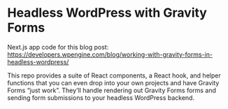 # Headless WordPress with Gravity Forms

Next.js app code for this blog post:
https://developers.wpengine.com/blog/working-with-gravity-forms-in-headless-wordpress/

This repo provides a suite of React components, a React hook, and helper functions that you can even drop into your own projects and have Gravity Forms “just work”. They'll handle rendering out Gravity Forms forms and sending form submissions to your headless WordPress backend.
